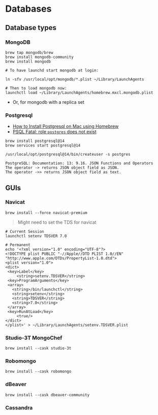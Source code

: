 # Databases

## Database types

### MongoDB

```shell
brew tap mongodb/brew
brew install mongodb-community
brew install mongodb

# To have launchd start mongodb at login:

ln -sfv /usr/local/opt/mongodb/*.plist ~/Library/LaunchAgents

# Then to load mongodb now:
launchctl load ~/Library/LaunchAgents/homebrew.mxcl.mongodb.plist
```

- Or, for mongodb with a replica set

### Postgresql

- [How to Install Postgresql on Mac using Homebrew](https://dyclassroom.com/howto-mac/how-to-install-postgresql-on-mac-using-homebrew)
- [PSQL Fatal: role `postgres` does not exist](https://stackoverflow.com/questions/15301826/psql-fatal-role-postgres-does-not-exist)

```shell
brew install postgresql@14
brew services start postgresql@14

/usr/local/opt/postgresql@14/bin/createuser -s postgres
```

```note
PostgreSQL: Documentation: 13: 9.16. JSON Functions and Operators
The operator -> returns JSON object field as JSON.
The operator ->> returns JSON object field as text.
```

## GUIs

### Navicat

```shell
brew install --force navicat-premium
```

> Might need to set the TDS for navicat

```shell
# Current Session
launchctl setenv TDSVER 7.0
```

```shell
# Permanent
echo '<?xml version="1.0" encoding="UTF-8"?>
<!DOCTYPE plist PUBLIC "-//Apple//DTD PLIST 1.0//EN" "http://www.apple.com/DTDs/PropertyList-1.0.dtd">
<plist version="1.0">
<dict>
 <key>Label</key>
     <string>setenv.TDSVER</string>
 <key>ProgramArguments</key>
 <array>
   <string>/bin/launchctl</string>
   <string>setenv</string>
   <string>TDSVER</string>
   <string>7.0</string>
 </array>
 <key>RunAtLoad</key>
     <true/>
</dict>
</plist>' > ~/Library/LaunchAgents/setenv.TDSVER.plist
```

### Studio-3T MongoChef

```shell
brew install --cask studio-3t
```

### Robomongo

```shell
brew install --cask robomongo
```

### dBeaver

```shell
brew install --cask dbeaver-community
```

### Cassandra
